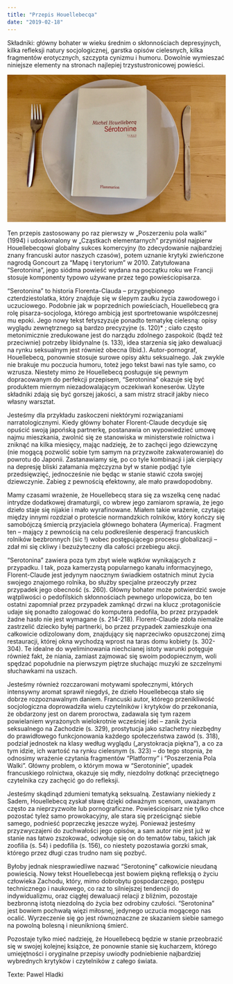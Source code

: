 ```yaml
---
title: "Przepis Houellebecqa"
date: "2019-02-18"
---
```


Składniki: główny bohater w wieku średnim o skłonnościach depresyjnych,   kilka refleksji natury socjologicznej, garstka opisów cielesnych, kilka fragmentów erotycznych, szczypta cynizmu i humoru. Dowolnie wymieszać niniejsze elementy na stronach najlepiej trzystustronicowej powieści.

![alt text](serotonine.jpg "Houellebecqa serotonine")

Ten przepis zastosowany po raz pierwszy w „Poszerzeniu pola walki” (1994) i udoskonalony w „Cząstkach elementarnych” przyniósł najpierw Houellebecqowi globalny sukces komercyjny (to zdecydowanie najbardziej znany francuski autor naszych czasów), potem uznanie krytyki zwieńczone nagrodą Goncourt za “Mapę i terytorium” w 2010. Zatytułowana “Serotonina”, jego siódma powieść wydana na początku roku we Francji stosuje komponenty typowo używane przez tego powieściopisarza.

“Serotonina” to historia Florenta-Clauda – przygnębionego czterdziestolatka, który znajduje się w ślepym zaułku życia zawodowego i uczuciowego. Podobnie jak w poprzednich powieściach, Houellebecq gra rolę pisarza-socjologa, którego ambicją jest sportretowanie współczesnej mu epoki. Jego nowy tekst fetyszyzuje ponadto tematykę cielesną: opisy wyglądu zewnętrznego są bardzo precyzyjne (s. 120)* ; ciało często metonimicznie zredukowane jest do narządu zdolnego zaspokoić (bądź też przeciwnie) potrzeby libidynalne (s. 133), idea starzenia się jako dewaluacji na rynku seksualnym jest również obecna (Ibid.). Autor-pornograf, Houellebecq, ponownie stosuje surowe opisy aktu seksualnego. Jak zwykle nie brakuje mu poczucia humoru, toteż jego tekst bawi nas tyle samo, co wzrusza. Niestety mimo że Houellebecq posługuje się pewnym dopracowanym do perfekcji przepisem, “Serotonina” okazuje się być produktem miernym niezadowalającym oczekiwań koneserów. Użyte składniki zdają się być gorszej jakości, a sam mistrz stracił jakby nieco własny warsztat.

Jesteśmy dla przykładu zaskoczeni niektórymi rozwiązaniami narratologicznymi. Kiedy główny bohater Florent-Claude decyduje się opuścić swoją japońską partnerkę, postanawia on wypowiedzieć umowę najmu mieszkania, zwolnić się ze stanowiska w ministerstwie rolnictwa i zniknąć na kilka miesięcy, mając nadzieję, że to zachęci jego dziewczynę (nie mogącą pozwolić sobie tym samym na przyzwoite zakwaterowanie) do powrotu do Japonii. Zastanawiamy się, po co tyle kombinacji i jak cierpiący na depresję bliski załamania mężczyzna był w stanie podjąć tyle przedsięwzięć, jednocześnie nie będąc w stanie stawić czoła swojej dziewczynie. Zabieg z pewnością efektowny, ale mało prawdopodobny.

Mamy czasami wrażenie, że Houellebecq stara się za wszelką cenę nadać intrydze dodatkowej dramaturgii, co wbrew jego zamiarom sprawia, że jego dzieło staje się nijakie i mało wyrafinowane. Miałem takie wrażenie, czytając między innymi rozdział o proteście normandzkich rolników, który kończy się samobójczą śmiercią przyjaciela głównego bohatera (Aymerica). Fragment ten – mający z pewnością na celu podkreślenie desperacji francuskich rolników bezbronnych (sic !) wobec postępującego procesu globalizacji – zdał mi się ckliwy i bezużyteczny dla całości przebiegu akcji.

“Serotonina” zawiera poza tym zbyt wiele wątków wynikających z przypadku. I tak, poza kamerzystą popularnego kanału informacyjnego, Florent-Claude jest jedynym naocznym świadkiem ostatnich minut życia swojego znajomego rolnika, bo służby specjalne przeoczyły przez przypadek jego obecność (s. 260). Główny bohater może potwierdzić swoje wątpliwości o pedofilskich skłonnościach pewnego urlopowicza, bo ten ostatni zapomniał przez przypadek zamknąć drzwi na klucz ;protagoniście udaje się ponadto zalogować do komputera pedofila, bo przez przypadek żadne hasło nie jest wymagane (s. 214-218). Florent-Claude zdoła niemalże zastrzelić dziecko byłej partnerki, bo przez przypadek zamieszkuje ona całkowicie odizolowany dom, znajdujący się naprzeciwko opuszczonej zimą restauracji, której okna wychodzą wprost na taras domu kobiety (s. 302-304). Te idealne do wyeliminowania niechcianej istoty warunki potęguje również fakt, że niania, zamiast zajmować się swoim podopiecznym, woli spędzać popołudnie na pierwszym piętrze  słuchając muzyki ze szczelnymi słuchawkami na uszach.

Jesteśmy również rozczarowani motywami społecznymi, których intensywny aromat sprawił niegdyś, że dzieło Houellebecqa stało się dobrze rozpoznawalnym daniem. Francuski autor, którego przenikliwość socjologiczna  doprowadziła wielu czytelników i krytyków do przekonania, że obdarzony jest on darem proroctwa, zadawala się tym razem powielaniem wyrażonych wielokrotnie wcześniej  idei – zanik życia seksualnego na Zachodzie (s. 329), prostytucja jako szlachetny niezbędny do prawidłowego funkcjonowania każdego społeczeństwa zawód (s. 318), podział jednostek na klasy według wyglądu („arystokracja piękna”), a co za tym idzie, ich wartość na rynku cielesnym (s. 323) – do tego stopnia, że odnosimy wrażenie czytania fragmentów “Platformy” i “Poszerzenia Pola Walki”. Główny problem, o którym mowa w “Serotoninie”, upadek francuskiego rolnictwa, okazuje się mdły, niezdolny dotknąć przeciętnego czytelnika czy zachęcić go do refleksji.

Jesteśmy skądinąd zdumieni tematyką seksualną. Zestawiany niekiedy z Sadem, Houellebecq zyskał sławę dzięki odważnym scenom, uważanym często za nieprzyzwoite lub pornograficzne. Powieściopisarz nie tylko chce pozostać tyleż samo prowokacyjny, ale stara się prześcignąć siebie samego, podnieść poprzeczkę jeszcze wyżej. Ponieważ jesteśmy przyzwyczajeni do zuchwałości jego opisów, a sam autor nie jest już w stanie nas łatwo zszokować, odwołuje się on do tematów tabu, takich jak zoofilia (s. 54) i pedofilia (s. 156), co niestety pozostawia gorzki smak, którego przez długi czas trudno nam się pozbyć.

Byłoby jednak niesprawiedliwe nazwać “Serotoninę” całkowicie nieudaną powieścią. Nowy tekst Houellebecqa jest bowiem piękną refleksją o życiu człowieka Zachodu, który, mimo dobrobytu gospodarczego, postępu technicznego i naukowego, co raz to silniejszej tendencji do indywidualizmu, oraz ciągłej dewaluacji relacji z bliźnim, pozostaje bezbronną istotą niezdolną do życia bez odrobiny czułości. “Serotonina” jest bowiem pochwałą więzi miłosnej, jedynego uczucia mogącego nas ocalić. Wyrzeczenie się go jest równoznaczne ze skazaniem siebie samego na powolną bolesną i nieuniknioną śmierć.

Pozostaje tylko mieć nadzieję, że Houellebecq będzie w stanie przeobrazić się w swojej kolejnej książce, że ponownie stanie się kucharzem, którego umiejętności i oryginalne przepisy uwiodły podniebienie najbardziej wybrednych krytyków i czytelników z całego świata.

 

Texte: Pawel Hladki